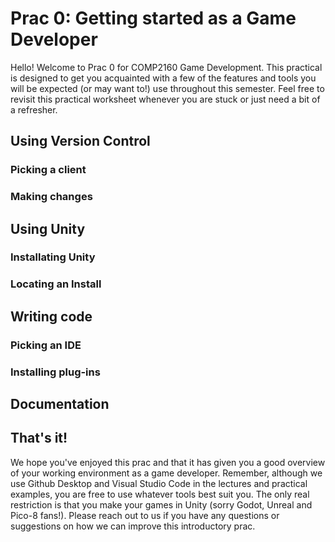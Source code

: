 # Prac 0: Getting started as a Game Developer

Hello! Welcome to Prac 0 for COMP2160 Game Development. This practical is designed to get you acquainted with a few of the features and tools you will be expected (or may want to!) use throughout this semester. Feel free to revisit this practical worksheet whenever you are stuck or just need a bit of a refresher.

## Using Version Control

### Picking a client

### Making changes

## Using Unity

### Installating Unity

### Locating an Install

## Writing code

### Picking an IDE

### Installing plug-ins

## Documentation

## That's it!
We hope you've enjoyed this prac and that it has given you a good overview of your working environment as a game developer. Remember, although we use Github Desktop and Visual Studio Code in the lectures and practical examples, you are free to use whatever tools best suit you. The only real restriction is that you make your games in Unity (sorry Godot, Unreal and Pico-8 fans!). Please reach out to us if you have any questions or suggestions on how we can improve this introductory prac.
